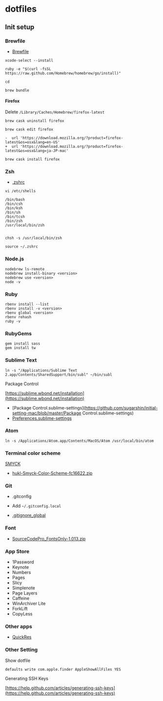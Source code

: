 # dotfiles

## Init setup

### Brewfile

* [Brewfile](https://github.com/sugarshin/initial-setting-mac/blob/master/Brewfile)

```shell
xcode-select --install

ruby -e "$(curl -fsSL https://raw.github.com/Homebrew/homebrew/go/install)"

cd

brew bundle
```

#### Firefox

Delete `/Library/Caches/Homebrew/firefox-latest`

```shell
brew cask uninstall firefox

brew cask edit firefox

-  url 'https://download.mozilla.org/?product=firefox-latest&os=osx&lang=en-US'
+  url 'https://download.mozilla.org/?product=firefox-latest&os=osx&lang=ja-JP-mac'

brew cask install firefox
```

### Zsh

* [.zshrc](https://github.com/sugarshin/initial-setting-mac/blob/master/.zshrc)

```shell
vi /etc/shells

/bin/bash
/bin/csh
/bin/ksh
/bin/sh
/bin/tcsh
/bin/zsh
/usr/local/bin/zsh


chsh -s /usr/local/bin/zsh

source ~/.zshrc
```

### Node.js

```shell
nodebrew ls-remote
nodebrew install-binary <version>
nodebrew use <version>
node -v
```

### Ruby

```shell
rbenv install --list
rbenv install -v <version>
rbenv global <version>
rbenv rehash
ruby -v
```

### RubyGems

```shell
gem install sass
gem install tw
```

### Sublime Text

```shell
ln -s "/Applications/Sublime Text 2.app/Contents/SharedSupport/bin/subl" ~/bin/subl
```

Package Control

[https://sublime.wbond.net/installation](https://sublime.wbond.net/installation)

* [Package Control.sublime-settings](https://github.com/sugarshin/initial-setting-mac/blob/master/Package Control.sublime-settings)
* [Preferences.sublime-settings](https://github.com/sugarshin/initial-setting-mac/blob/master/Preferences.sublime-settings)

### Atom

```shell
ln -s /Applications/Atom.app/Contents/MacOS/Atom /usr/local/bin/atom
```

### Terminal color scheme

[SMYCK](http://color.smyck.org/)

* [hukl-Smyck-Color-Scheme-fc16622.zip](https://github.com/sugarshin/initial-setting-mac/blob/master/hukl-Smyck-Color-Scheme-fc16622.zip)

### Git

* .gitconfig

* Add `~/.gitconfig.local`

* [.gitignore_global](https://github.com/sugarshin/initial-setting-mac/blob/master/.gitignore_global)


### Font

* [SourceCodePro_FontsOnly-1.013.zip](https://github.com/sugarshin/initial-setting-mac/blob/master/SourceCodePro_FontsOnly-1.013.zip)


### App Store

* 1Password
* Keynote
* Numbers
* Pages
* Slicy
* Simplenote
* Page Layers
* Caffeine
* WinArchiver Lite
* ForkLift
* CopyLess

### Other apps

* [QuickRes](http://www.quickresapp.com/)

### Other Setting

Show dotfile

```shell
defaults write com.apple.finder AppleShowAllFiles YES
```

Generating SSH Keys

[https://help.github.com/articles/generating-ssh-keys](https://help.github.com/articles/generating-ssh-keys)
